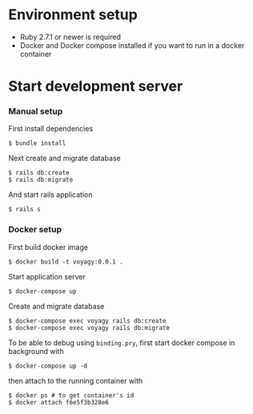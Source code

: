 # Environment setup

- Ruby 2.7.1 or newer is required
- Docker and Docker compose installed if you want to run in a docker container

# Start development server

### Manual setup

First install dependencies
```SH
$ bundle install
```

Next create and migrate database
```SH
$ rails db:create
$ rails db:migrate
```

And start rails application
```SH
$ rails s
```

### Docker setup

First build docker image
```SH
$ docker build -t voyagy:0.0.1 .
```

Start application server
```SH
$ docker-compose up
```

Create and migrate database
```SH
$ docker-compose exec voyagy rails db:create
$ docker-compose exec voyagy rails db:migrate
```

To be able to debug using `binding.pry`, first start docker compose in background with
```SH
$ docker-compose up -d
```

then attach to the running container with
```SH
$ docker ps # to get container's id
$ docker attach f6e5f3b328e6
```
